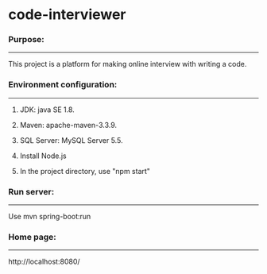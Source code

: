 # code-interviewer

### Purpose:
***************************************************

This project is a platform for making online interview with writing a code.

### Environment configuration:
***************************************************

1. JDK:  java SE 1.8.

2. Maven: apache-maven-3.3.9.

3. SQL Server: MySQL Server 5.5.

4. Install Node.js

5. In the project directory, use "npm start"

### Run server:
***************************************************

   Use mvn spring-boot:run

### Home page:
***************************************************

   http://localhost:8080/

